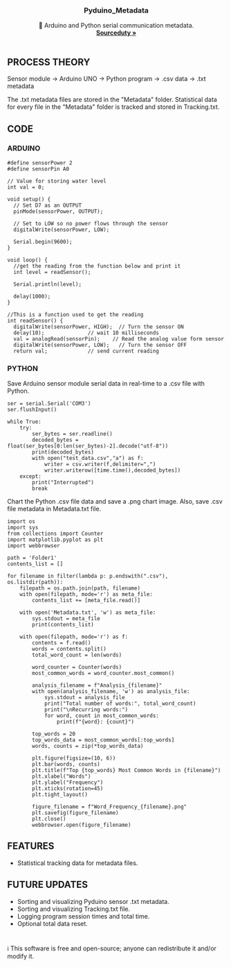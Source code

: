 <h3 align="center">Pyduino_Metadata</h3>

  <p align="center">
    🔌 Arduino and Python serial communication metadata.
    <br />
    <a href="https://github.com/sourceduty/"><strong>Sourceduty »</strong></a>
    <br />
    <br />
  </p>
</div>

## PROCESS THEORY

Sensor module → Arduino UNO → Python program → .csv data → .txt metadata 

The .txt metadata files are stored in the "Metadata" folder. Statistical data for every file in the "Metadata" folder is tracked and stored in Tracking.txt.

## CODE

### ARDUINO

```
#define sensorPower 2
#define sensorPin A0

// Value for storing water level
int val = 0;

void setup() {
  // Set D7 as an OUTPUT
  pinMode(sensorPower, OUTPUT);
  
  // Set to LOW so no power flows through the sensor
  digitalWrite(sensorPower, LOW);
  
  Serial.begin(9600);
}

void loop() {
  //get the reading from the function below and print it
  int level = readSensor();
  
  Serial.println(level);
  
  delay(1000);
}

//This is a function used to get the reading
int readSensor() {
  digitalWrite(sensorPower, HIGH);  // Turn the sensor ON
  delay(10);              // wait 10 milliseconds
  val = analogRead(sensorPin);    // Read the analog value form sensor
  digitalWrite(sensorPower, LOW);   // Turn the sensor OFF
  return val;             // send current reading
```

### PYTHON

Save Arduino sensor module serial data in real-time to a .csv file with Python.

```
ser = serial.Serial('COM3')
ser.flushInput()

while True:
    try:
        ser_bytes = ser.readline()
        decoded_bytes = float(ser_bytes[0:len(ser_bytes)-2].decode("utf-8"))
        print(decoded_bytes)
        with open("test_data.csv","a") as f:
            writer = csv.writer(f,delimiter=",")
            writer.writerow([time.time(),decoded_bytes])
    except:
        print("Interrupted")
        break
```

Chart the Python .csv file data and save a .png chart image. Also, save .csv file metadata in Metadata.txt file.

```
import os
import sys
from collections import Counter
import matplotlib.pyplot as plt
import webbrowser

path = 'Folder1'
contents_list = []

for filename in filter(lambda p: p.endswith(".csv"), os.listdir(path)):
    filepath = os.path.join(path, filename)
    with open(filepath, mode='r') as meta_file:
        contents_list += [meta_file.read()]

    with open('Metadata.txt', 'w') as meta_file:
        sys.stdout = meta_file
        print(contents_list)

    with open(filepath, mode='r') as f:
        contents = f.read()
        words = contents.split()
        total_word_count = len(words)

        word_counter = Counter(words)
        most_common_words = word_counter.most_common()

        analysis_filename = f"Analysis_{filename}"
        with open(analysis_filename, 'w') as analysis_file:
            sys.stdout = analysis_file
            print("Total number of words:", total_word_count)
            print("\nRecurring words:")
            for word, count in most_common_words:
                print(f"{word}: {count}")

        top_words = 20
        top_words_data = most_common_words[:top_words]
        words, counts = zip(*top_words_data)

        plt.figure(figsize=(10, 6))
        plt.bar(words, counts)
        plt.title(f"Top {top_words} Most Common Words in {filename}")
        plt.xlabel("Words")
        plt.ylabel("Frequency")
        plt.xticks(rotation=45)
        plt.tight_layout()

        figure_filename = f"Word_Frequency_{filename}.png"
        plt.savefig(figure_filename)
        plt.close()
        webbrowser.open(figure_filename)
```

## FEATURES

- Statistical tracking data for metadata files.

## FUTURE UPDATES 

- Sorting and visualizing Pyduino sensor .txt metadata.
- Sorting and visualizing Tracking.txt file.
- Logging program session times and total time.
- Optional total data reset.

#
ℹ️ This software is free and open-source; anyone can redistribute it and/or modify it.

